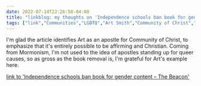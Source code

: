 ---date: 2022-07-14T22:26:50-04:00title: "linkblog: my thoughts on 'Independence schools ban book for gender content – The Beacon'"tags: ["link","Communities","LGBTQ","Art Smith","Community of Christ","affirming church"]---I'm glad the article identifies Art as an apostle for Community of Christ, to emphasize that it's entirely possible to be affirming and Christian. Coming from Mormonism, I'm not used to the idea of apostles standing up for queer causes, so as gross as the book removal is, I'm grateful for Art's example here. [link to 'Independence schools ban book for gender content – The Beacon'](https://thebeacon.media/stories/2022/07/13/independence-parent-says-book-removal-sends-message-that-my-kid-is-not-welcome/)